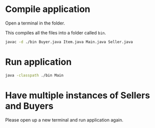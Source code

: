 # Compile application

Open a terminal in the folder.

This compiles all the files into a folder called `bin`.
```bash
javac -d ./bin Buyer.java Item.java Main.java Seller.java
```

# Run application

```bash
java -classpath ./bin Main
```

# Have multiple instances of Sellers and Buyers

Please open up a new terminal and run application again.